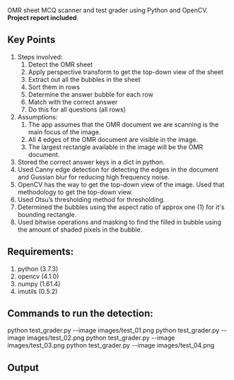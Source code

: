 OMR sheet MCQ scanner and test grader using Python and OpenCV. **Project report included**.

## **Key Points**
1. Steps involved:
    1. Detect the OMR sheet
    2. Apply perspective transform to get the top-down view of the sheet
    3. Extract out all the bubbles in the sheet
    4. Sort them in rows
    5. Determine the answer bubble for each row
    6. Match with the correct answer
    7. Do this for all questions (all rows)
2. Assumptions:
    1. The app assumes that the OMR document we are scanning is the main focus of the image.
    2. All 4 edges of the OMR document are visible in the image.
    3. The largest rectangle available in the image will be the OMR document. 
3. Stored the correct answer keys in a dict in python.
4. Used Canny edge detection for detecting the edges in the document and Gussian blur for reducing high frequency noise.
5. OpenCV has the way to get the top-down view of the image. Used that methodology to get the top-down view.
6. Used Otsu’s thresholding method for thresholding.
7. Determined the bubbles using the aspect ratio of approx one (1) for it's bounding rectangle.
8. Used bitwise operations and masking to find the filled in bubble using the amount of shaded pixels in the bubble.

 ## **Requirements:**
 1. python          (3.7.3)
 2. opencv          (4.1.0)
 3. numpy           (1.61.4)
 4. imutils         (0.5.2)

 ## **Commands to run the detection:**
 python test_grader.py --image images/test_01.png
 python test_grader.py --image images/test_02.png
 python test_grader.py --image images/test_03.png
 python test_grader.py --image images/test_04.png

## **Output**

